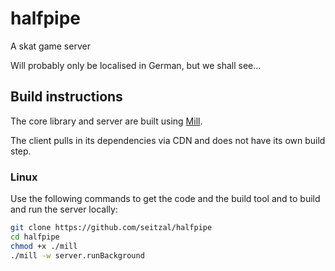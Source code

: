 # halfpipe
A skat game server

Will probably only be localised in German, but we shall see...

## Build instructions

The core library and server are built using [Mill](https://github.com/lihaoyi/mill).

The client pulls in its dependencies via CDN and does not have its own build step.

### Linux

Use the following commands to get the code and the build tool and to build and run the server locally:
```bash
git clone https://github.com/seitzal/halfpipe
cd halfpipe
chmod +x ./mill
./mill -w server.runBackground
```
